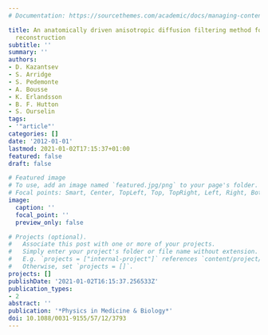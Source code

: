 ```yaml
---
# Documentation: https://sourcethemes.com/academic/docs/managing-content/

title: An anatomically driven anisotropic diffusion filtering method for 3D SPECT
  reconstruction
subtitle: ''
summary: ''
authors:
- D. Kazantsev
- S. Arridge
- S. Pedemonte
- A. Bousse
- K. Erlandsson
- B. F. Hutton
- S. Ourselin
tags:
- '"article"'
categories: []
date: '2012-01-01'
lastmod: 2021-01-02T17:15:37+01:00
featured: false
draft: false

# Featured image
# To use, add an image named `featured.jpg/png` to your page's folder.
# Focal points: Smart, Center, TopLeft, Top, TopRight, Left, Right, BottomLeft, Bottom, BottomRight.
image:
  caption: ''
  focal_point: ''
  preview_only: false

# Projects (optional).
#   Associate this post with one or more of your projects.
#   Simply enter your project's folder or file name without extension.
#   E.g. `projects = ["internal-project"]` references `content/project/deep-learning/index.md`.
#   Otherwise, set `projects = []`.
projects: []
publishDate: '2021-01-02T16:15:37.256533Z'
publication_types:
- 2
abstract: ''
publication: '*Physics in Medicine & Biology*'
doi: 10.1088/0031-9155/57/12/3793
---
```

